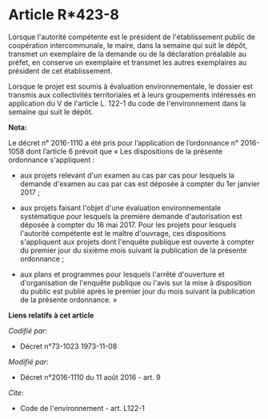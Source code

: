 # Article R*423-8

Lorsque l'autorité compétente est le président de l'établissement public de coopération intercommunale, le maire, dans la
semaine qui suit le dépôt, transmet un exemplaire de la demande ou de la déclaration préalable au préfet, en conserve un
exemplaire et transmet les autres exemplaires au président de cet établissement. 

Lorsque le projet est soumis à évaluation environnementale, le dossier est transmis aux collectivités territoriales et à
leurs groupements intéressés en application du V de l'article L. 122-1 du code de l'environnement dans la semaine qui suit le
dépôt.

**Nota:**

Le décret n° 2016-1110 a été pris pour l’application de l’ordonnance n° 2016-1058 dont l’article 6 prévoit que « Les
dispositions de la présente ordonnance s'appliquent : 

- aux projets relevant d'un examen au cas par cas pour lesquels la demande d'examen au cas par cas est déposée à compter du
1er janvier 2017 ; 

- aux projets faisant l'objet d'une évaluation environnementale systématique pour lesquels la première demande d'autorisation
est déposée à compter du 16 mai 2017. Pour les projets pour lesquels l'autorité compétente est le maître d'ouvrage, ces
dispositions s'appliquent aux projets dont l'enquête publique est ouverte à compter du premier jour du sixième mois suivant
la publication de la présente ordonnance ; 

- aux plans et programmes pour lesquels l'arrêté d'ouverture et d'organisation de l'enquête publique ou l'avis sur la mise à
disposition du public est publié après le premier jour du mois suivant la publication de la présente ordonnance. »

**Liens relatifs à cet article**

_Codifié par_:

  - Décret n°73-1023 1973-11-08

_Modifié par_:

  - Décret n°2016-1110 du 11 août 2016 - art. 9

_Cite_:

  - Code de l'environnement - art. L122-1
